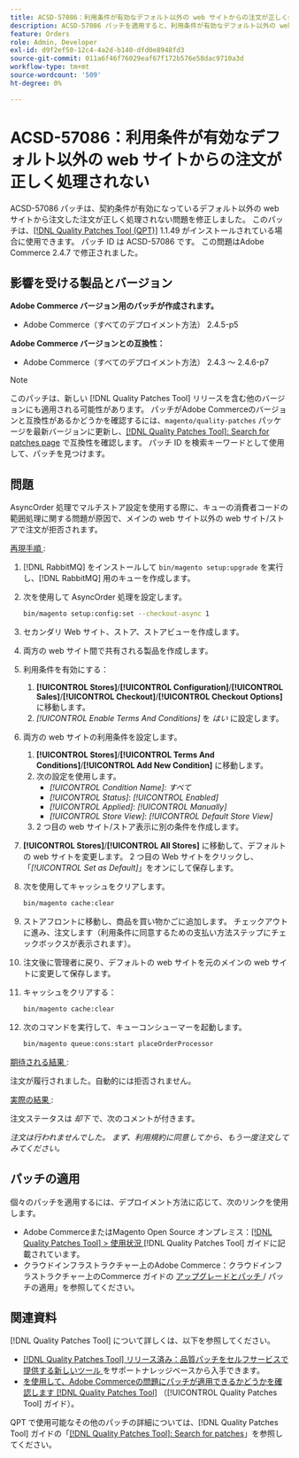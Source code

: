 ```yaml
---
title: ACSD-57086：利用条件が有効なデフォルト以外の web サイトからの注文が正しく処理されない
description: ACSD-57086 パッチを適用すると、利用条件が有効なデフォルト以外の web サイトから注文が正しく処理されないAdobe Commerceの問題を修正できます。
feature: Orders
role: Admin, Developer
exl-id: d9f2ef50-12c4-4a2d-b140-dfd0e8948fd3
source-git-commit: 011a6f46f76029eaf67f172b576e58dac9710a3d
workflow-type: tm+mt
source-wordcount: '509'
ht-degree: 0%

---
```


# ACSD-57086：利用条件が有効なデフォルト以外の web サイトからの注文が正しく処理されない

ACSD-57086 パッチは、契約条件が有効になっているデフォルト以外の web サイトから注文した注文が正しく処理されない問題を修正しました。 このパッチは、[[!DNL Quality Patches Tool (QPT)]](https://experienceleague.adobe.com/en/docs/commerce-operations/tools/quality-patches-tool/quality-patches-tool-to-self-serve-quality-patches) 1.1.49 がインストールされている場合に使用できます。 パッチ ID は ACSD-57086 です。 この問題はAdobe Commerce 2.4.7 で修正されました。

## 影響を受ける製品とバージョン

**Adobe Commerce バージョン用のパッチが作成されます。**

* Adobe Commerce（すべてのデプロイメント方法） 2.4.5-p5

**Adobe Commerce バージョンとの互換性：**

* Adobe Commerce（すべてのデプロイメント方法） 2.4.3 ～ 2.4.6-p7

>[!NOTE]
>
>このパッチは、新しい [!DNL Quality Patches Tool] リリースを含む他のバージョンにも適用される可能性があります。 パッチがAdobe Commerceのバージョンと互換性があるかどうかを確認するには、`magento/quality-patches` パッケージを最新バージョンに更新し、[[!DNL Quality Patches Tool]: Search for patches page](https://experienceleague.adobe.com/tools/commerce-quality-patches/index.html) で互換性を確認します。 パッチ ID を検索キーワードとして使用して、パッチを見つけます。

## 問題

AsyncOrder 処理でマルチストア設定を使用する際に、キューの消費者コードの範囲処理に関する問題が原因で、メインの web サイト以外の web サイト/ストアで注文が拒否されます。

<u> 再現手順 </u>:

1. [!DNL RabbitMQ] をインストールして `bin/magento setup:upgrade` を実行し、[!DNL RabbitMQ] 用のキューを作成します。
1. 次を使用して AsyncOrder 処理を設定します。

   ```bash
   bin/magento setup:config:set --checkout-async 1
   ```

1. セカンダリ Web サイト、ストア、ストアビューを作成します。
1. 両方の web サイト間で共有される製品を作成します。
1. 利用条件を有効にする：
   1. **[!UICONTROL Stores]**/**[!UICONTROL Configuration]**/**[!UICONTROL Sales]**/**[!UICONTROL Checkout]**/**[!UICONTROL Checkout Options]** に移動します。
   1. *[!UICONTROL Enable Terms And Conditions]* を *はい* に設定します。
1. 両方の web サイトの利用条件を設定します。
   1. **[!UICONTROL Stores]**/**[!UICONTROL Terms And Conditions]**/**[!UICONTROL Add New Condition]** に移動します。
   1. 次の設定を使用します。
      * *[!UICONTROL Condition Name]*: *すべて*
      * *[!UICONTROL Status]*: *[!UICONTROL Enabled]*
      * *[!UICONTROL Applied]*: *[!UICONTROL Manually]*
      * *[!UICONTROL Store View]*: *[!UICONTROL Default Store View]*
   1. 2 つ目の web サイト/ストア表示に別の条件を作成します。
1. **[!UICONTROL Stores]**/**[!UICONTROL All Stores]** に移動して、デフォルトの web サイトを変更します。 2 つ目の Web サイトをクリックし、「*[!UICONTROL Set as Default]*」をオンにして保存します。
1. 次を使用してキャッシュをクリアします。

   ```bash
   bin/magento cache:clear
   ```

1. ストアフロントに移動し、商品を買い物かごに追加します。 チェックアウトに進み、注文します（利用条件に同意するための支払い方法ステップにチェックボックスが表示されます）。
1. 注文後に管理者に戻り、デフォルトの web サイトを元のメインの web サイトに変更して保存します。
1. キャッシュをクリアする：

   ```bash
   bin/magento cache:clear
   ```

1. 次のコマンドを実行して、キューコンシューマーを起動します。

   ```bash
   bin/magento queue:cons:start placeOrderProcessor
   ```

<u> 期待される結果 </u>:

注文が履行されました。自動的には拒否されません。

<u> 実際の結果 </u>:

注文ステータスは *却下* で、次のコメントが付きます。

*注文は行われませんでした。 まず、利用規約に同意してから、もう一度注文してみてください。*

## パッチの適用

個々のパッチを適用するには、デプロイメント方法に応じて、次のリンクを使用します。

* Adobe CommerceまたはMagento Open Source オンプレミス：[[!DNL Quality Patches Tool] > 使用状況 ](/help/tools/quality-patches-tool/usage.md)[!DNL Quality Patches Tool] ガイドに記載されています。
* クラウドインフラストラクチャー上のAdobe Commerce：クラウドインフラストラクチャー上のCommerce ガイドの [ アップグレードとパッチ ](https://experienceleague.adobe.com/docs/commerce-cloud-service/user-guide/develop/upgrade/apply-patches.html)/ パッチの適用」を参照してください。

## 関連資料

[!DNL Quality Patches Tool] について詳しくは、以下を参照してください。

* [[!DNL Quality Patches Tool]  リリース済み：品質パッチをセルフサービスで提供する新しいツール ](https://experienceleague.adobe.com/en/docs/commerce-operations/tools/quality-patches-tool/quality-patches-tool-to-self-serve-quality-patches) をサポートナレッジベースから入手できます。
* [ を使用して、Adobe Commerceの問題にパッチが適用できるかどうかを確認します  [!DNL Quality Patches Tool]](/help/tools/quality-patches-tool/patches-available-in-qpt/check-patch-for-magento-issue-with-magento-quality-patches.md) （[!UICONTROL Quality Patches Tool] ガイド）。


QPT で使用可能なその他のパッチの詳細については、[!DNL Quality Patches Tool] ガイドの「[[!DNL Quality Patches Tool]: Search for patches](https://experienceleague.adobe.com/tools/commerce-quality-patches/index.html)」を参照してください。
